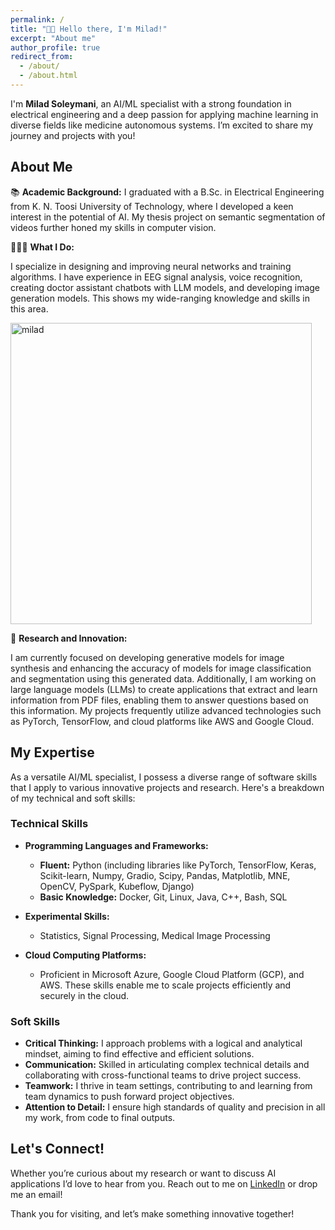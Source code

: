 ```yaml
---
permalink: /
title: "👋🏼 Hello there, I'm Milad!"
excerpt: "About me"
author_profile: true
redirect_from: 
  - /about/
  - /about.html
---
```


I'm **Milad Soleymani**, an AI/ML specialist with a strong foundation in electrical engineering and a deep passion for applying machine learning in diverse fields like medicine autonomous systems. I’m excited to share my journey and projects with you!

## About Me

📚 **Academic Background:** 
I graduated with a B.Sc. in Electrical Engineering from K. N. Toosi University of Technology, where I developed a keen interest in the potential of AI. My thesis project on semantic segmentation of videos further honed my skills in computer vision.

👨🏻‍💻 **What I Do:** 

I specialize in designing and improving neural networks and training algorithms. I have experience in EEG signal analysis, voice recognition, creating doctor assistant chatbots with LLM models, and developing image generation models. This shows my wide-ranging knowledge and skills in this area.

<img width="482" alt="milad" src="https://github.com/MiladSoleymani/Milad-Soleymani/assets/78655282/bf8fe265-b477-4788-8f19-4d3b4ff9c639">

🔬 **Research and Innovation:**  

I am currently focused on developing generative models for image synthesis and enhancing the accuracy of models for image classification and segmentation using this generated data. Additionally, I am working on large language models (LLMs) to create applications that extract and learn information from PDF files, enabling them to answer questions based on this information. My projects frequently utilize advanced technologies such as PyTorch, TensorFlow, and cloud platforms like AWS and Google Cloud.

## My Expertise

As a versatile AI/ML specialist, I possess a diverse range of software skills that I apply to various innovative projects and research. Here's a breakdown of my technical and soft skills:

### Technical Skills

- **Programming Languages and Frameworks:**
  - **Fluent:** Python (including libraries like PyTorch, TensorFlow, Keras, Scikit-learn, Numpy, Gradio, Scipy, Pandas, Matplotlib, MNE, OpenCV, PySpark, Kubeflow, Django)
  - **Basic Knowledge:** Docker, Git, Linux, Java, C++, Bash, SQL

- **Experimental Skills:**
  - Statistics, Signal Processing, Medical Image Processing

- **Cloud Computing Platforms:**
  - Proficient in Microsoft Azure, Google Cloud Platform (GCP), and AWS. These skills enable me to scale projects efficiently and securely in the cloud.

### Soft Skills

- **Critical Thinking:** I approach problems with a logical and analytical mindset, aiming to find effective and efficient solutions.
- **Communication:** Skilled in articulating complex technical details and collaborating with cross-functional teams to drive project success.
- **Teamwork:** I thrive in team settings, contributing to and learning from team dynamics to push forward project objectives.
- **Attention to Detail:** I ensure high standards of quality and precision in all my work, from code to final outputs.

## Let's Connect!

Whether you’re curious about my research or want to discuss AI applications I’d love to hear from you. Reach out to me on [LinkedIn](https://www.linkedin.com/in/miladsoleymani/) or drop me an email!

Thank you for visiting, and let’s make something innovative together!
